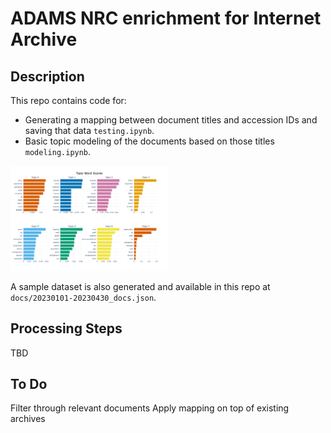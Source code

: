 # ADAMS NRC enrichment for Internet Archive

## Description

This repo contains code for:

- Generating a mapping between document titles and accession IDs and saving that data `testing.ipynb`.
- Basic topic modeling of the documents based on those titles `modeling.ipynb`.

<img src=https://github.com/jacksongoode/nuclear-collections/blob/main/top-topics.png  width=50% height=50%>

A sample dataset is also generated and available in this repo at `docs/20230101-20230430_docs.json`.

## Processing Steps

TBD

## To Do

Filter through relevant documents
Apply mapping on top of existing archives
